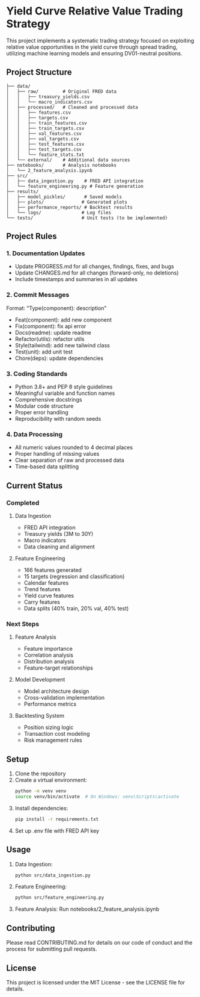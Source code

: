 # Yield Curve Relative Value Trading Strategy

This project implements a systematic trading strategy focused on exploiting relative value opportunities in the yield curve through spread trading, utilizing machine learning models and ensuring DV01-neutral positions.

## Project Structure

```
├── data/
│   ├── raw/         # Original FRED data
│   │   ├── treasury_yields.csv
│   │   └── macro_indicators.csv
│   ├── processed/   # Cleaned and processed data
│   │   ├── features.csv
│   │   ├── targets.csv
│   │   ├── train_features.csv
│   │   ├── train_targets.csv
│   │   ├── val_features.csv
│   │   ├── val_targets.csv
│   │   ├── test_features.csv
│   │   ├── test_targets.csv
│   │   └── feature_stats.txt
│   └── external/    # Additional data sources
├── notebooks/       # Analysis notebooks
│   └── 2_feature_analysis.ipynb
├── src/
│   ├── data_ingestion.py    # FRED API integration
│   └── feature_engineering.py # Feature generation
├── results/
│   ├── model_pickles/       # Saved models
│   ├── plots/              # Generated plots
│   ├── performance_reports/ # Backtest results
│   └── logs/               # Log files
└── tests/                  # Unit tests (to be implemented)
```

## Project Rules

### 1. Documentation Updates
- Update PROGRESS.md for all changes, findings, fixes, and bugs
- Update CHANGES.md for all changes (forward-only, no deletions)
- Include timestamps and summaries in all updates

### 2. Commit Messages
Format: "Type(component): description"
- Feat(component): add new component
- Fix(component): fix api error
- Docs(readme): update readme
- Refactor(utils): refactor utils
- Style(tailwind): add new tailwind class
- Test(unit): add unit test
- Chore(deps): update dependencies

### 3. Coding Standards
- Python 3.8+ and PEP 8 style guidelines
- Meaningful variable and function names
- Comprehensive docstrings
- Modular code structure
- Proper error handling
- Reproducibility with random seeds

### 4. Data Processing
- All numeric values rounded to 4 decimal places
- Proper handling of missing values
- Clear separation of raw and processed data
- Time-based data splitting

## Current Status

### Completed
1. Data Ingestion
   - FRED API integration
   - Treasury yields (3M to 30Y)
   - Macro indicators
   - Data cleaning and alignment

2. Feature Engineering
   - 166 features generated
   - 15 targets (regression and classification)
   - Calendar features
   - Trend features
   - Yield curve features
   - Carry features
   - Data splits (40% train, 20% val, 40% test)

### Next Steps
1. Feature Analysis
   - Feature importance
   - Correlation analysis
   - Distribution analysis
   - Feature-target relationships

2. Model Development
   - Model architecture design
   - Cross-validation implementation
   - Performance metrics

3. Backtesting System
   - Position sizing logic
   - Transaction cost modeling
   - Risk management rules

## Setup

1. Clone the repository
2. Create a virtual environment:
   ```bash
   python -m venv venv
   source venv/bin/activate  # On Windows: venv\Scripts\activate
   ```
3. Install dependencies:
   ```bash
   pip install -r requirements.txt
   ```
4. Set up .env file with FRED API key

## Usage

1. Data Ingestion:
   ```bash
   python src/data_ingestion.py
   ```

2. Feature Engineering:
   ```bash
   python src/feature_engineering.py
   ```

3. Feature Analysis:
   Run notebooks/2_feature_analysis.ipynb

## Contributing

Please read CONTRIBUTING.md for details on our code of conduct and the process for submitting pull requests.

## License

This project is licensed under the MIT License - see the LICENSE file for details.
